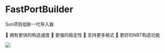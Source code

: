 # FastPortBuilder

Sun项目组新一代导入器

🌟 拥有更快的构造速度
🌟 更强的稳定性
🌟 支持更多格式
🌟 更好的NBT构造功能

![](https://clrvai.com/Cloud_Drive/0ff5373b2c9c6c2ffce86eae8de86bd4.jpg)
 
